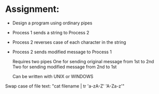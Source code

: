 # Assignment:

- Design a program using ordinary pipes
- Process 1 sends a string to Process 2
- Process 2 reverses case of each character in the string
- Process 2 sends modified message to Process 1

	Requires two pipes
	  One for sending original message from 1st to 2nd
	  Two for sending modified message from 2nd to 1st

	Can be written with UNIX or WINDOWS

Swap case of file text: "cat filename | tr 'a-zA-Z' 'A-Za-z'"
